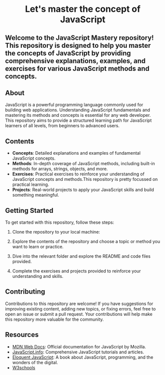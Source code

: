 <h1 align="center" >Let's master the concept of JavaScript <h2>

Welcome to the <span color="yellow">JavaScript</span> Mastery repository! This repository is designed to help you master the concepts of JavaScript by providing comprehensive explanations, examples, and exercises for various JavaScript methods and concepts.

## About

JavaScript is a powerful programming language commonly used for building web applications. Understanding JavaScript fundamentals and mastering its methods and concepts is essential for any web developer. This repository aims to provide a structured learning path for JavaScript learners of all levels, from beginners to advanced users.

## Contents

- **Concepts**: Detailed explanations and examples of fundamental JavaScript concepts.
- **Methods**: In-depth coverage of JavaScript methods, including built-in methods for arrays, strings, objects, and more.
- **Exercises**: Practical exercises to reinforce your understanding of JavaScript concepts and methods.This repository is pretty focussed on practical learning.
- **Projects**: Real-world projects to apply your JavaScript skills and build something meaningful.

## Getting Started

To get started with this repository, follow these steps:

1. Clone the repository to your local machine:

2. Explore the contents of the repository and choose a topic or method you want to learn or practice.

3. Dive into the relevant folder and explore the README and code files provided.

4. Complete the exercises and projects provided to reinforce your understanding and skills.

## Contributing

Contributions to this repository are welcome! If you have suggestions for improving existing content, adding new topics, or fixing errors, feel free to open an issue or submit a pull request. Your contributions will help make this repository more valuable for the community.

<!-- Please read the [contribution guidelines](CONTRIBUTING.md) before contributing. -->

## Resources

- [MDN Web Docs](https://developer.mozilla.org/en-US/docs/Web/JavaScript): Official documentation for JavaScript by Mozilla.
- [JavaScript.info](https://javascript.info/): Comprehensive JavaScript tutorials and articles.
- [Eloquent JavaScript](https://eloquentjavascript.net/): A book about JavaScript, programming, and the wonders of the digital.
- [W3schools](https://www.w3schools.com/js/)

